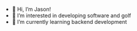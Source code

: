 - 👋 Hi, I’m Jason!
- 👀 I’m interested in developing software and golf
- 🌱 I’m currently learning backend development
<!---
- 💞️ I’m looking to collaborate on ...
- 📫 How to reach me ...
- ⚡ Fun fact: ...

sj-jason-lee/sj-jason-lee is a ✨ special ✨ repository because its `README.md` (this file) appears on your GitHub profile.
You can click the Preview link to take a look at your changes.
--->
